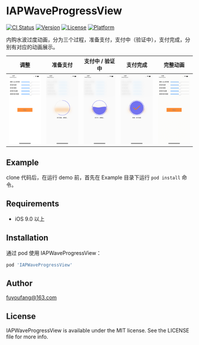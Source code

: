 # IAPWaveProgressView

[![CI Status](https://img.shields.io/travis/fuyoufang@163.com/IAPWaveProgressView.svg?style=flat)](https://travis-ci.org/fuyoufang@163.com/IAPWaveProgressView)
[![Version](https://img.shields.io/cocoapods/v/IAPWaveProgressView.svg?style=flat)](https://cocoapods.org/pods/IAPWaveProgressView)
[![License](https://img.shields.io/cocoapods/l/IAPWaveProgressView.svg?style=flat)](https://cocoapods.org/pods/IAPWaveProgressView)
[![Platform](https://img.shields.io/cocoapods/p/IAPWaveProgressView.svg?style=flat)](https://cocoapods.org/pods/IAPWaveProgressView)

内购水波过度动画，分为三个过程，准备支付，支付中（验证中），支付完成，分别有对应的动画展示。

| 调整 | 准备支付 | 支付中 / 验证中 | 支付完成 |  完整动画 |
| :----: | :----: | :----: | :----: | :----: |
| ![](./Images/main.png) | ![](./Images/prapare.png) | ![](./Images/paying.png) | ![](./Images/complate.png) | ![](./Images/filename.gif) |

## Example

clone 代码后，在运行 demo 前，首先在 Example 目录下运行 `pod install` 命令。
## Requirements

- iOS 9.0 以上
## Installation

通过 pod 使用 IAPWaveProgressView：

```ruby
pod 'IAPWaveProgressView'
```

## Author

fuyoufang@163.com
## License

IAPWaveProgressView is available under the MIT license. See the LICENSE file for more info.
